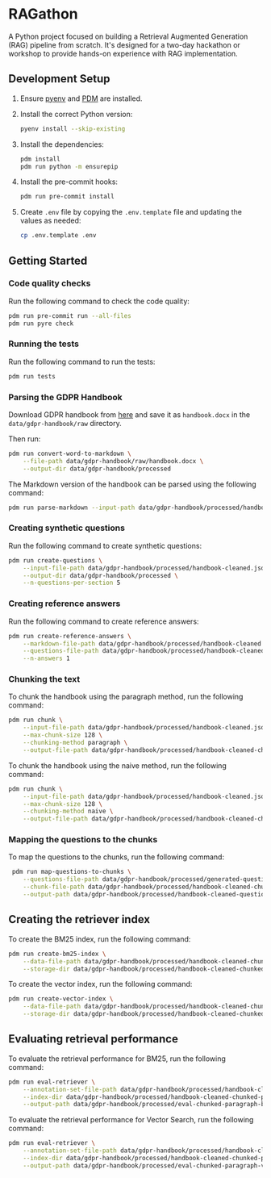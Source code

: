 # RAGathon

A Python project focused on building a Retrieval Augmented Generation (RAG) pipeline from scratch. It's designed for a two-day hackathon or workshop to provide hands-on experience with RAG implementation.

## Development Setup

1. Ensure [pyenv](https://github.com/pyenv/pyenv) and [PDM](https://pdm.fming.dev/) are installed.

2. Install the correct Python version:

    ```bash
    pyenv install --skip-existing
    ```

3. Install the dependencies:

    ```bash
    pdm install
    pdm run python -m ensurepip
    ```

4. Install the pre-commit hooks:

    ```bash
    pdm run pre-commit install
    ```

5. Create `.env` file by copying the `.env.template` file and updating the values as needed:

    ```bash
    cp .env.template .env
    ```

## Getting Started

### Code quality checks

Run the following command to check the code quality:

```bash
pdm run pre-commit run --all-files
pdm run pyre check
```

### Running the tests

Run the following command to run the tests:

```bash
pdm run tests
```

### Parsing the GDPR Handbook

Download GDPR handbook from [here](https://atpdk.sharepoint.com/sites/Fagligt/Shared%20Documents/Juridiske-retningslinjer/Persondata%20og%20GDPR/Haandbog%20for%20behandling%20af%20personoplysninger%20i%20ATP%20Koncernen_med%20ny%20layout.docx?web=1) and save it as `handbook.docx` in the `data/gdpr-handbook/raw` directory.

Then run:

```bash
pdm run convert-word-to-markdown \
    --file-path data/gdpr-handbook/raw/handbook.docx \
    --output-dir data/gdpr-handbook/processed
```

The Markdown version of the handbook can be parsed using the following command:

```bash
pdm run parse-markdown --input-path data/gdpr-handbook/processed/handbook.md
```

### Creating synthetic questions

Run the following command to create synthetic questions:

```bash
pdm run create-questions \
    --input-file-path data/gdpr-handbook/processed/handbook-cleaned.json \
    --output-dir data/gdpr-handbook/processed \
    --n-questions-per-section 5
```

### Creating reference answers

Run the following command to create reference answers:

```bash
pdm run create-reference-answers \
    --markdown-file-path data/gdpr-handbook/processed/handbook-cleaned.json \
    --questions-file-path data/gdpr-handbook/processed/handbook-cleaned-questions.json \
    --n-answers 1
```

### Chunking the text

To chunk the handbook using the paragraph method, run the following command:

```bash
pdm run chunk \
    --input-file-path data/gdpr-handbook/processed/handbook-cleaned.json \
    --max-chunk-size 128 \
    --chunking-method paragraph \
    --output-file-path data/gdpr-handbook/processed/handbook-cleaned-chunked-paragraph.json
```

To chunk the handbook using the naive method, run the following command:

```bash
pdm run chunk \
    --input-file-path data/gdpr-handbook/processed/handbook-cleaned.json \
    --max-chunk-size 128 \
    --chunking-method naive \
    --output-file-path data/gdpr-handbook/processed/handbook-cleaned-chunked-naive.json
```

### Mapping the questions to the chunks

To map the questions to the chunks, run the following command:

```bash
 pdm run map-questions-to-chunks \
    --questions-file-path data/gdpr-handbook/processed/generated-questions-for-handbook-cleaned.json \
    --chunk-file-path data/gdpr-handbook/processed/handbook-cleaned-chunked-paragraph.json \
    --output-path data/gdpr-handbook/processed/handbook-cleaned-questions-with-chunked-paragraph.json
```

## Creating the retriever index

To create the BM25 index, run the following command:

```bash
pdm run create-bm25-index \
    --data-file-path data/gdpr-handbook/processed/handbook-cleaned-chunked-paragraph.json \
    --storage-dir data/gdpr-handbook/processed/handbook-cleaned-chunked-paragraph-bm25
```

To create the vector index, run the following command:

```bash
pdm run create-vector-index \
    --data-file-path data/gdpr-handbook/processed/handbook-cleaned-chunked-paragraph.json \
    --storage-dir data/gdpr-handbook/processed/handbook-cleaned-chunked-paragraph-vector-index
```

## Evaluating retrieval performance

To evaluate the retrieval performance for BM25, run the following command:

```bash
pdm run eval-retriever \
    --annotation-set-file-path data/gdpr-handbook/processed/handbook-cleaned-questions-with-chunked-paragraph.json \
    --index-dir data/gdpr-handbook/processed/handbook-cleaned-chunked-paragraph-bm25 \
    --output-path data/gdpr-handbook/processed/eval-chunked-paragraph-bm25.json
```

To evaluate the retrieval performance for Vector Search, run the following command:

```bash
pdm run eval-retriever \
    --annotation-set-file-path data/gdpr-handbook/processed/handbook-cleaned-questions-with-chunked-paragraph.json \
    --index-dir data/gdpr-handbook/processed/handbook-cleaned-chunked-paragraph-vector-index \
    --output-path data/gdpr-handbook/processed/eval-chunked-paragraph-vector.json
```
